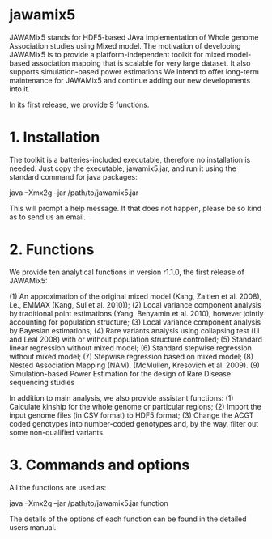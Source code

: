 # jawamix5
JAWAMix5 stands for HDF5-based JAva implementation of Whole genome Association studies using Mixed model. The motivation of developing JAWAMix5 is to provide a platform-independent toolkit for mixed model-based association mapping that is scalable for very large dataset. It also supports simulation-based power estimations We intend to offer long-term maintenance for JAWAMix5 and continue adding our new developments into it.


In its first release, we provide 9 functions.

# 1. Installation

The toolkit is a batteries-included executable, therefore no installation is needed. Just copy the executable, jawamix5.jar, and run it using the standard command for java packages:

java –Xmx2g –jar /path/to/jawamix5.jar

This will prompt a help message. If that does not happen, please be so kind as to send us an email. 

# 2. Functions   

We provide ten analytical functions in version r1.1.0, the first release of JAWAMix5: 
 
(1)	An approximation of the original mixed model (Kang, Zaitlen et al. 2008), i.e., EMMAX (Kang, Sul et al. 2010));
(2)	Local variance component analysis by traditional point estimations (Yang, Benyamin et al. 2010), however jointly accounting for population structure; 
(3)	Local variance component analysis by Bayesian estimations;
(4)	Rare variants analysis using collapsing test (Li and Leal 2008) with or without population structure controlled; 
(5)	Standard linear regression without mixed model;
(6)	Standard stepwise regression without mixed model;
(7)	Stepwise regression based on mixed model;
(8)	Nested Association Mapping (NAM). (McMullen, Kresovich et al. 2009).
(9)	Simulation-based Power Estimation for the design of Rare Disease sequencing studies 


In addition to main analysis, we also provide assistant functions: 
(1)	Calculate kinship for the whole genome or particular regions;
(2)	Import the input genome files (in CSV format) to HDF5 format; 
(3)	Change the ACGT coded genotypes into number-coded genotypes and, by the way, filter out some non-qualified variants. 

# 3. Commands and options

All the functions are used as: 

 java –Xmx2g –jar /path/to/jawamix5.jar function <options>

The details of the options of each function can be found in the detailed users manual.
